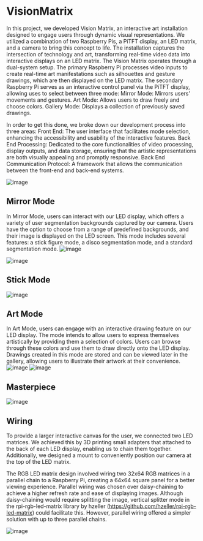 # VisionMatrix

In this project, we developed Vision Matrix, an interactive art installation designed to engage users through dynamic visual representations. We utilized a combination of two Raspberry Pis, a PiTFT display, an LED matrix, and a camera to bring this concept to life. The installation captures the intersection of technology and art, transforming real-time video data into interactive displays on an LED matrix.
The Vision Matrix operates through a dual-system setup. The primary Raspberry Pi processes video inputs to create real-time art manifestations such as silhouettes and gesture drawings, which are then displayed on the LED matrix. The secondary Raspberry Pi serves as an interactive control panel via the PiTFT display, allowing uses to select between three mode:
Mirror Mode: Mirrors users' movements and gestures.
Art Mode: Allows users to draw freely and choose colors.
Gallery Mode: Displays a collection of previously saved drawings.


In order to get this done, we broke down our development process into three areas:
Front End: The user interface that facilitates mode selection, enhancing the accessibility and usability of the interactive features.
Back End Processing: Dedicated to the core functionalities of video processing, display outputs, and data storage, ensuring that the artistic representations are both visually appealing and promptly responsive.
Back End Communication Protocol: A framework that allows the communication between the front-end and back-end systems.

![image](https://github.com/user-attachments/assets/6dfdec4e-3196-4b39-8b8c-0e37c43fbdaa)


## Mirror Mode
In Mirror Mode, users can interact with our LED display, which offers a variety of user segmentation backgrounds captured by our camera. Users have the option to choose from a range of predefined backgrounds, and their image is displayed on the LED screen. This mode includes several features: a stick figure mode, a disco segmentation mode, and a standard segmentation mode.
![image](https://github.com/user-attachments/assets/fa39db93-e4b5-457c-81b0-73706c6246ba)

![image](https://github.com/user-attachments/assets/07f45789-ca9e-4cb5-b2fe-25ffb80d4dee)

## Stick Mode
![image](https://github.com/user-attachments/assets/08c9376d-deb8-4c2e-bd8d-36486dd2f2f9)

## Art Mode
In Art Mode, users can engage with an interactive drawing feature on our LED display. The mode intends to allow users to express themselves artistically by providing them a selection of colors. Users can browse through these colors and use them to draw directly onto the LED display.  Drawings created in this mode are stored and can be viewed later in the gallery, allowing users to illustrate their artwork at their convenience.
![image](https://github.com/user-attachments/assets/611d9cb3-eb43-4fcf-9bf5-e17e4183294a)
![image](https://github.com/user-attachments/assets/622ba30b-f1e6-4310-998e-74c5ccd74209)

## Masterpiece
![image](https://github.com/user-attachments/assets/1f46ca10-c7bc-45a3-99bc-2ec35437722e)

## Wiring
To provide a larger interactive canvas for the user, we connected two LED matrices. We achieved this by 3D printing small adapters that attached to the back of each LED display, enabling us to chain them together. Additionally, we designed a mount to conveniently position our camera at the top of the LED matrix.

The RGB LED matrix design involved wiring two 32x64 RGB matrices in a parallel chain to a Raspberry Pi, creating a 64x64 square panel for a better viewing experience. Parallel wiring was chosen over daisy-chaining to achieve a higher refresh rate and ease of displaying images. Although daisy-chaining would require splitting the image, vertical splitter mode in the rpi-rgb-led-matrix library by hzeller (https://github.com/hzeller/rpi-rgb-led-matrix) could facilitate this. However, parallel wiring offered a simpler solution with up to three parallel chains.

![image](https://github.com/user-attachments/assets/1067310a-70d4-45de-905a-5201a459608e)


